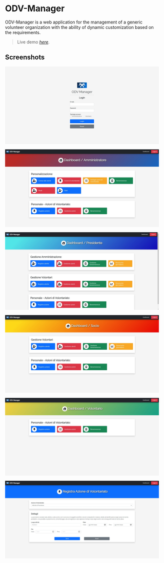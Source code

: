 # ODV-Manager

ODV-Manager is a web application for the management of a generic volunteer organization with the ability of dynamic customization based on the requirements.

> Live demo [_here_](http://worksofrc.altervista.org/works/ODV-Manager).

## Screenshots
![Login](./img/screenshots/login.jpeg)

![Dashboard-Admin](./img/screenshots/dashboard-admin.jpeg)

![Dashboard-President](./img/screenshots/dashboard-president.jpeg)

![Dashboard-Associate](./img/screenshots/dashboard-associate.jpeg)

![Dashboard-Volunteer](./img/screenshots/dashboard-volunteer.jpeg)

![Record action](./img/screenshots/record_action.jpeg)
